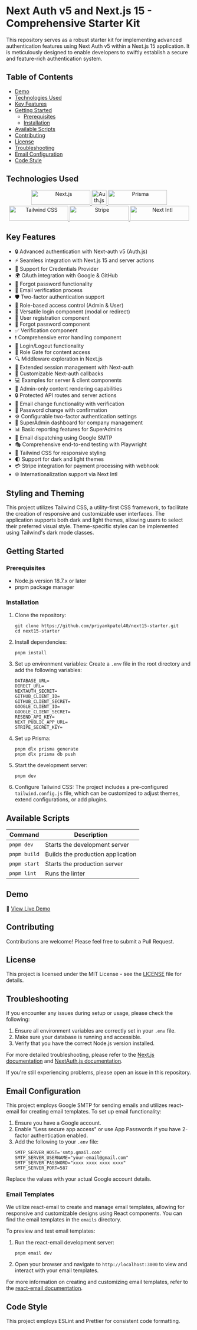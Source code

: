 # Next Auth v5 and Next.js 15 - Comprehensive Starter Kit

This repository serves as a robust starter kit for implementing advanced authentication features using Next Auth v5 within a Next.js 15 application. It is meticulously designed to enable developers to swiftly establish a secure and feature-rich authentication system.

## Table of Contents

- [Demo](#demo)
- [Technologies Used](#technologies-used)
- [Key Features](#key-features)
- [Getting Started](#getting-started)
  - [Prerequisites](#prerequisites)
  - [Installation](#installation)
- [Available Scripts](#available-scripts)
- [Contributing](#contributing)
- [License](#license)
- [Troubleshooting](#troubleshooting)
- [Email Configuration](#email-configuration)
- [Code Style](#code-style)

## Technologies Used

<p align="center">
  <a href="https://nextjs.org/" target="_blank">
    <img src="https://img.shields.io/badge/Next.js-000000?style=for-the-badge&logo=next.js&logoColor=white" alt="Next.js" width="160" height="40"/>
  </a>
  <a href="https://authjs.dev/" target="_blank">
    <img src="https://camo.githubusercontent.com/02d9778d04c0ec14c520fd512e0033ab2413cbd17eee64bdff91da51b832628d/68747470733a2f2f617574686a732e6465762f696d672f6c6f676f2d736d2e706e67" alt="Auth.js" width="40" height="40"/>
  </a>
  <a href="https://www.prisma.io/" target="_blank">
    <img src="https://img.shields.io/badge/Prisma-2D3748?style=for-the-badge&logo=prisma&logoColor=white" alt="Prisma" width="160" height="40"/>
  </a>
  <a href="https://tailwindcss.com/" target="_blank">
    <img src="https://img.shields.io/badge/Tailwind_CSS-38B2AC?style=for-the-badge&logo=tailwind-css&logoColor=white" alt="Tailwind CSS" width="160" height="40"/>
  </a>
  <a href="https://stripe.com/" target="_blank">
    <img src="https://img.shields.io/badge/Stripe-635BFF?style=for-the-badge&logo=stripe&logoColor=white" alt="Stripe" width="160" height="40"/>
  </a>
  <a href="https://next-intl-docs.vercel.app/" target="_blank">
    <img src="https://img.shields.io/badge/Next%20Intl-FF3D00?style=for-the-badge&logo=next.js&logoColor=white" alt="Next Intl" width="160" height="40"/>
  </a>
</p>

## Key Features

- 🔒 Advanced authentication with Next-auth v5 (Auth.js)
- ⚡ Seamless integration with Next.js 15 and server actions
- 🔑 Support for Credentials Provider
- 🌍 OAuth integration with Google & GitHub
- 🔐 Forgot password functionality
- 📨 Email verification process
- 🛡️ Two-factor authentication support
- 👤 Role-based access control (Admin & User)
- 🚪 Versatile login component (modal or redirect)
- 📝 User registration component
- 🤔 Forgot password component
- ✅ Verification component
- ❗ Comprehensive error handling component
- 🔘 Login/Logout functionality
- 🚫 Role Gate for content access
- 🔍 Middleware exploration in Next.js
- 🔗 Extended session management with Next-auth
- 🔄 Customizable Next-auth callbacks
- 💻 Examples for server & client components
- 👑 Admin-only content rendering capabilities
- 🔒 Protected API routes and server actions
- 📧 Email change functionality with verification
- 🔏 Password change with confirmation
- ⚙️ Configurable two-factor authentication settings
- 🏢 SuperAdmin dashboard for company management
- 📊 Basic reporting features for SuperAdmins
- 📨 Email dispatching using Google SMTP
- 🎭 Comprehensive end-to-end testing with Playwright
- 🎨 Tailwind CSS for responsive styling
- 🌓 Support for dark and light themes
- 💳 Stripe integration for payment processing with webhook
- 🌐 Internationalization support via Next Intl

## Styling and Theming

This project utilizes Tailwind CSS, a utility-first CSS framework, to facilitate the creation of responsive and customizable user interfaces. The application supports both dark and light themes, allowing users to select their preferred visual style. Theme-specific styles can be implemented using Tailwind's dark mode classes.

## Getting Started

### Prerequisites

- Node.js version 18.7.x or later
- pnpm package manager

### Installation

1. Clone the repository:

   ```shell
   git clone https://github.com/priyankpatel40/next15-starter.git
   cd next15-starter
   ```

2. Install dependencies:

   ```shell
   pnpm install
   ```

3. Set up environment variables:
   Create a `.env` file in the root directory and add the following variables:

   ```
   DATABASE_URL=
   DIRECT_URL=
   NEXTAUTH_SECRET=
   GITHUB_CLIENT_ID=
   GITHUB_CLIENT_SECRET=
   GOOGLE_CLIENT_ID=
   GOOGLE_CLIENT_SECRET=
   RESEND_API_KEY=
   NEXT_PUBLIC_APP_URL=
   STRIPE_SECRET_KEY=
   ```

4. Set up Prisma:

   ```shell
   pnpm dlx prisma generate
   pnpm dlx prisma db push
   ```

5. Start the development server:

   ```shell
   pnpm dev
   ```

6. Configure Tailwind CSS:
   The project includes a pre-configured `tailwind.config.js` file, which can be customized to adjust themes, extend configurations, or add plugins.

## Available Scripts

| Command      | Description                       |
| ------------ | --------------------------------- |
| `pnpm dev`   | Starts the development server     |
| `pnpm build` | Builds the production application |
| `pnpm start` | Starts the production server      |
| `pnpm lint`  | Runs the linter                   |

## Demo

🚀 [View Live Demo](https://nexttest-nine-lake.vercel.app/)

## Contributing

Contributions are welcome! Please feel free to submit a Pull Request.

## License

This project is licensed under the MIT License - see the [LICENSE](LICENSE) file for details.

## Troubleshooting

If you encounter any issues during setup or usage, please check the following:

1. Ensure all environment variables are correctly set in your `.env` file.
2. Make sure your database is running and accessible.
3. Verify that you have the correct Node.js version installed.

For more detailed troubleshooting, please refer to the [Next.js documentation](https://nextjs.org/docs) and [NextAuth.js documentation](https://next-auth.js.org/getting-started/introduction).

If you're still experiencing problems, please open an issue in this repository.

## Email Configuration

This project employs Google SMTP for sending emails and utilizes react-email for creating email templates. To set up email functionality:

1. Ensure you have a Google account.
2. Enable "Less secure app access" or use App Passwords if you have 2-factor authentication enabled.
3. Add the following to your `.env` file:
   ```
   SMTP_SERVER_HOST='smtp.gmail.com'
   SMTP_SERVER_USERNAME="your-email@gmail.com"
   SMTP_SERVER_PASSWORD="xxxx xxxx xxxx xxxx"
   SMTP_SERVER_PORT=587
   ```

Replace the values with your actual Google account details.

### Email Templates

We utilize react-email to create and manage email templates, allowing for responsive and customizable designs using React components. You can find the email templates in the `emails` directory.

To preview and test email templates:

1. Run the react-email development server:
   ```
   pnpm email dev
   ```
2. Open your browser and navigate to `http://localhost:3000` to view and interact with your email templates.

For more information on creating and customizing email templates, refer to the [react-email documentation](https://react.email/docs/introduction).

## Code Style

This project employs ESLint and Prettier for consistent code formatting.
